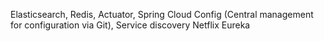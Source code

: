Elasticsearch, Redis, Actuator, Spring Cloud Config (Central management for configuration via Git), Service discovery Netflix Eureka 
